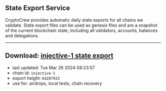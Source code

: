 ## State Export Service
CryptoCrew provides automatic daily state exports for all chains we validate. State export files can be used as genesis files and are a snapshot of the current blockchain state, including all validators, accounts, balances and delegations.

---
**Download: [injective-1 state export](https://dl-eu2.ccvalidators.com/SERVICE/injective/injective-1_export_64207932.json)**
---

- last updated: Tue Mar 26 2024 08:23:57
- chain id: `injective-1`
- export height: `64207932`
- use for: airdrops, local tests, chain recovery

